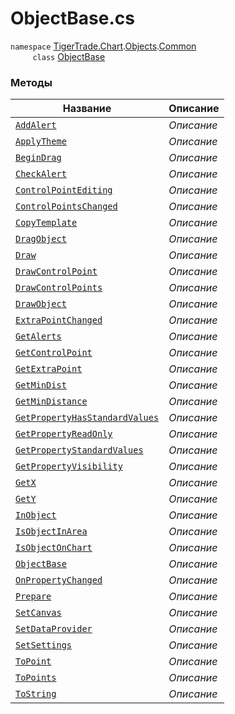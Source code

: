 
# ObjectBase.cs
`namespace` [TigerTrade.Chart](../../../../TigerTrade.Chart.md).[Objects](../../../../TigerTrade.Chart/Objects.md).[Common](../../../../TigerTrade.Chart/Objects/Common.md)  
&nbsp;&nbsp;&nbsp;&nbsp;&nbsp;&nbsp;&nbsp;&nbsp;&nbsp;`class` [ObjectBase](../ObjectBase.cs.md)

### Методы
| Название | Описание |
| --- | --- |
| [`AddAlert`](./Методы/AddAlert.md) | *Описание* |
| [`ApplyTheme`](./Методы/ApplyTheme.md) | *Описание* |
| [`BeginDrag`](./Методы/BeginDrag.md) | *Описание* |
| [`CheckAlert`](./Методы/CheckAlert.md) | *Описание* |
| [`ControlPointEditing`](./Методы/ControlPointEditing.md) | *Описание* |
| [`ControlPointsChanged`](./Методы/ControlPointsChanged.md) | *Описание* |
| [`CopyTemplate`](./Методы/CopyTemplate.md) | *Описание* |
| [`DragObject`](./Методы/DragObject.md) | *Описание* |
| [`Draw`](./Методы/Draw.md) | *Описание* |
| [`DrawControlPoint`](./Методы/DrawControlPoint.md) | *Описание* |
| [`DrawControlPoints`](./Методы/DrawControlPoints.md) | *Описание* |
| [`DrawObject`](./Методы/DrawObject.md) | *Описание* |
| [`ExtraPointChanged`](./Методы/ExtraPointChanged.md) | *Описание* |
| [`GetAlerts`](./Методы/GetAlerts.md) | *Описание* |
| [`GetControlPoint`](./Методы/GetControlPoint.md) | *Описание* |
| [`GetExtraPoint`](./Методы/GetExtraPoint.md) | *Описание* |
| [`GetMinDist`](./Методы/GetMinDist.md) | *Описание* |
| [`GetMinDistance`](./Методы/GetMinDistance.md) | *Описание* |
| [`GetPropertyHasStandardValues`](./Методы/GetPropertyHasStandardValues.md) | *Описание* |
| [`GetPropertyReadOnly`](./Методы/GetPropertyReadOnly.md) | *Описание* |
| [`GetPropertyStandardValues`](./Методы/GetPropertyStandardValues.md) | *Описание* |
| [`GetPropertyVisibility`](./Методы/GetPropertyVisibility.md) | *Описание* |
| [`GetX`](./Методы/GetX.md) | *Описание* |
| [`GetY`](./Методы/GetY.md) | *Описание* |
| [`InObject`](./Методы/InObject.md) | *Описание* |
| [`IsObjectInArea`](./Методы/IsObjectInArea.md) | *Описание* |
| [`IsObjectOnChart`](./Методы/IsObjectOnChart.md) | *Описание* |
| [`ObjectBase`](./Методы/ObjectBase.md) | *Описание* |
| [`OnPropertyChanged`](./Методы/OnPropertyChanged.md) | *Описание* |
| [`Prepare`](./Методы/Prepare.md) | *Описание* |
| [`SetCanvas`](./Методы/SetCanvas.md) | *Описание* |
| [`SetDataProvider`](./Методы/SetDataProvider.md) | *Описание* |
| [`SetSettings`](./Методы/SetSettings.md) | *Описание* |
| [`ToPoint`](./Методы/ToPoint.md) | *Описание* |
| [`ToPoints`](./Методы/ToPoints.md) | *Описание* |
| [`ToString`](./Методы/ToString.md) | *Описание* |
